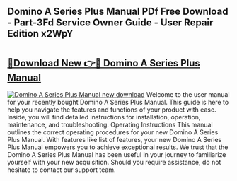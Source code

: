 ## Domino A Series Plus Manual PDf Free Download - Part-3Fd Service Owner Guide - User Repair Edition x2WpY

# <h2><a href="http://bc27768.oget.top/?id=Domino+A+Series+Plus+Manual">🔗Download New 👉🔴 Domino A Series Plus Manual</a></h2>

[![Domino A Series Plus Manual new download](https://i.imgur.com/5g1atiW.png)](http://bc27768.oget.top/?id=Domino+A+Series+Plus+Manual)
Welcome to the user manual for your recently bought Domino A Series Plus Manual. This guide is here to help you navigate the features and functions of your product with ease. Inside, you will find detailed instructions for installation, operation, maintenance, and troubleshooting. Operating Instructions This manual outlines the correct operating procedures for your new Domino A Series Plus Manual. With features like list of features, your new Domino A Series Plus Manual empowers you to achieve exceptional results. We trust that the Domino A Series Plus Manual has been useful in your journey to familiarize yourself with your new acquisition. Should you require assistance, do not hesitate to contact our support team.
